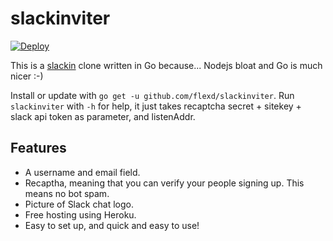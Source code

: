 # slackinviter

[![Deploy](https://www.herokucdn.com/deploy/button.svg)](https://heroku.com/deploy)

This is a [slackin](https://github.com/rauchg/slackin) clone written in Go because... Nodejs bloat and Go is much nicer :-)

Install or update with `go get -u github.com/flexd/slackinviter`. Run `slackinviter` with `-h` for help, it just takes recaptcha secret + sitekey + slack api token as parameter, and listenAddr.

## Features
* A username and email field.
* Recaptha, meaning that you can verify your people signing up. This means no bot spam.
* Picture of Slack chat logo.
* Free hosting using Heroku.
* Easy to set up, and quick and easy to use!
